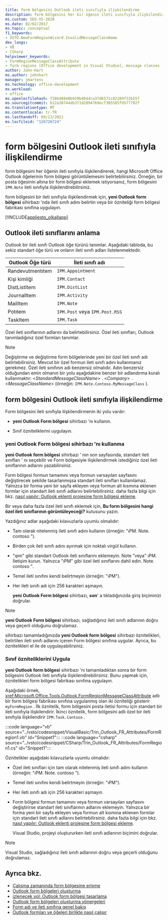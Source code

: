 ```yaml
---
title: form bölgesini Outlook ileti sınıfıyla ilişkilendirme
description: form bölgesini her bir öğenin ileti sınıfıyla ilişkilendirerek, hangi Microsoft Office Outlook öğelerinin form bölgesi görüntülemesini nasıl sağlayabileceğinizi öğrenin.
ms.custom: SEO-VS-2020
ms.date: 02/02/2017
ms.topic: conceptual
f1_keywords:
- VSTO.NewFormRegionWizard.InvalidMessageClassName
dev_langs:
- VB
- CSharp
helpviewer_keywords:
- FormRegionMessageClassAttribute
- form regions [Office development in Visual Studio], message classes
author: John-Hart
ms.author: johnhart
manager: jmartens
ms.technology: office-development
ms.workload:
- office
ms.openlocfilehash: f38640840b929b4044ca37d6571c82289f32b55f
ms.sourcegitcommit: b12a38744db371d2894769ecf305585f9577792f
ms.translationtype: MT
ms.contentlocale: tr-TR
ms.lasthandoff: 09/13/2021
ms.locfileid: "126726724"
---
```

# <a name="associate-a-form-region-with-an-outlook-message-class"></a>form bölgesini Outlook ileti sınıfıyla ilişkilendirme
  form bölgesini her öğenin ileti sınıfıyla ilişkilendirerek, hangi Microsoft Office Outlook öğelerinin form bölgesi görüntülemesini belirtebilirsiniz. Örneğin, bir posta öğesinin altına bir form bölgesi eklemek istiyorsanız, form bölgesini `IPM.Note` ileti sınıfıyla ilişkilendirebilirsiniz.

 form bölgesini bir ileti sınıfıyla ilişkilendirmek için, **yeni Outlook form bölgesi** sihirbazı 'nda ileti sınıfı adını belirtin veya bir özniteliği form bölgesi fabrikası sınıfına uygulayın.

 [!INCLUDE[appliesto_olkallapp](../vsto/includes/appliesto-olkallapp-md.md)]

## <a name="understand-outlook-message-classes"></a>Outlook ileti sınıflarını anlama
 Outlook bir ileti sınıfı Outlook öğe türünü tanımlar. Aşağıdaki tabloda, bu sekiz standart öğe türü ve onların ileti sınıfı adları listelenmektedir.

|Outlook Öğe türü|İleti sınıfı adı|
|-----------------------|------------------------|
|Randevutmentıtem|`IPM.Appointment`|
|Kişi kimliği|`IPM.Contact`|
|DistListItem|`IPM.DistList`|
|JournalItem|`IPM.Activity`|
|MailItem|`IPM.Note`|
|Potıtem|`IPM.Post` veya `IPM.Post.RSS`|
|TaskItem|`IPM.Task`|

 Özel ileti sınıflarının adlarını da belirtebilirsiniz. Özel ileti sınıfları, Outlook tanımladığınız özel formları tanımlar.

> [!NOTE]
> Değiştirme ve değiştirme form bölgelerinde yeni bir özel ileti sınıfı adı belirtebilirsiniz. Mevcut bir özel formun ileti sınıfı adını kullanmanız gerekmez. Özel ileti sınıfının adı benzersiz olmalıdır. Adın benzersiz olduğundan emin olmanın bir yolu aşağıdakine benzer bir adlandırma kuralı kullanmaktır: \<*StandardMessageClassName*> . \<*Company*> .\<*MessageClassName*> (örneğin: `IPM.Note.Contoso.MyMessageClass` ).

## <a name="associate-a-form-region-with-an-outlook-message-class"></a>form bölgesini Outlook ileti sınıfıyla ilişkilendirme
 Form bölgesini ileti sınıfıyla ilişkilendirmenin iki yolu vardır:

- **yeni Outlook Form bölgesi** sihirbazı 'nı kullanın.

- Sınıf özniteliklerini uygulayın.

### <a name="use-the-new-outlook-form-region-wizard"></a>yeni Outlook Form bölgesi sihirbazı 'nı kullanma
 **yeni Outlook form bölgesi** sihirbazı ' nın son sayfasında, standart ileti sınıfları ' nı seçebilir ve Form bölgesiyle ilişkilendirmek istediğiniz özel ileti sınıflarının adlarını yazabilirsiniz.

 Form bölgesi formun tamamını veya formun varsayılan sayfasını değiştirecek şekilde tasarlanmışsa standart ileti sınıfları kullanılamaz. Yalnızca bir forma yeni bir sayfa ekleyen veya formun alt kısmına eklenen formlar için standart ileti sınıfı adlarını belirtebilirsiniz. daha fazla bilgi için bkz. [nasıl yapılır: Outlook eklenti projesine form bölgesi ekleme](../vsto/how-to-add-a-form-region-to-an-outlook-add-in-project.md).

 Bir veya daha fazla özel ileti sınıfı eklemek için, **Bu form bölgesini hangi özel ileti sınıflarının görüntüleyeceği?** kutusunu yazın.

 Yazdığınız adlar aşağıdaki kılavuzlarla uyumlu olmalıdır:

- Tam olarak nitelenmiş ileti sınıfı adını kullanın (örneğin: "ıPM. Note. contoso ").

- Birden çok ileti sınıfı adını ayırmak için noktalı virgül kullanın.

- "ıpm" gibi standart Outlook ileti sınıflarını eklemeyin. Note "veya" ıPM. İletişim kurun. Yalnızca "ıPM" gibi özel ileti sınıflarını dahil edin. Note. contoso ".

- Temel ileti sınıfını kendi belirtmeyin (örneğin: "ıPM").

- Her ileti sınıfı adı için 256 karakteri aşmayın.

  **yeni Outlook Form bölgesi** sihirbazı, **son**' a tıkladığınızda giriş biçiminizi doğrular.

> [!NOTE]
> **yeni Outlook Form bölgesi** sihirbazı, sağladığınız ileti sınıfı adlarının doğru veya geçerli olduğunu doğrulamaz.

 sihirbazı tamamladığınızda **yeni Outlook form bölgesi** sihirbazı öznitelikleri, belirtilen ileti sınıfı adlarını içeren Form bölgesi sınıfına uygular. Ayrıca, bu öznitelikleri el ile de uygulayabilirsiniz.

### <a name="apply-class-attributes"></a>Sınıf özniteliklerini Uygula
 **yeni Outlook form bölgesi** sihirbazı 'nı tamamladıktan sonra bir form bölgesini Outlook ileti sınıfıyla ilişkilendirebilirsiniz. Bunu yapmak için, öznitelikleri form bölgesi fabrikası sınıfına uygulayın.

 Aşağıdaki örnek, <xref:Microsoft.Office.Tools.Outlook.FormRegionMessageClassAttribute> adlı bir form bölgesi fabrikası sınıfına uygulanmış olan iki özniteliği gösterir `myFormRegion` . İlk öznitelik, form bölgesini posta iletisi formu için standart bir ileti sınıfıyla ilişkilendirir. İkinci öznitelik, form bölgesini adlı özel bir ileti sınıfıyla ilişkilendirir `IPM.Task.Contoso` .

 :::code language="vb" source="../vsto/codesnippet/VisualBasic/Trin_Outlook_FR_Attributes/FormRegion1.vb" id="Snippet1":::
 :::code language="csharp" source="../vsto/codesnippet/CSharp/Trin_Outlook_FR_Attributes/FormRegion1.cs" id="Snippet1":::

 Öznitelikler aşağıdaki kılavuzlarla uyumlu olmalıdır:

- Özel ileti sınıfları için tam olarak nitelenmiş ileti sınıfı adını kullanın (örneğin: "ıPM. Note. contoso ").

- Temel ileti sınıfını kendi belirtmeyin (örneğin: "ıPM").

- Her ileti sınıfı adı için 256 karakteri aşmayın.

- Form bölgesi formun tamamını veya formun varsayılan sayfasını değiştirirse standart ileti sınıflarının adlarını eklemeyin. Yalnızca bir forma yeni bir sayfa ekleyen veya formun alt kısmına eklenen formlar için standart ileti sınıfı adlarını belirtebilirsiniz. daha fazla bilgi için bkz. [nasıl yapılır: Outlook eklenti projesine form bölgesi ekleme](../vsto/how-to-add-a-form-region-to-an-outlook-add-in-project.md).

  Visual Studio, projeyi oluştururken ileti sınıfı adlarının biçimini doğrular.

> [!NOTE]
> Visual Studio, sağladığınız ileti sınıfı adlarının doğru veya geçerli olduğunu doğrulamaz.

## <a name="see-also"></a>Ayrıca bkz.
- [Çalışma zamanında form bölgesine erişme](../vsto/accessing-a-form-region-at-run-time.md)
- [Outlook form bölgeleri oluşturma](../vsto/creating-outlook-form-regions.md)
- [izlenecek yol: Outlook form bölgesi tasarlama](../vsto/walkthrough-designing-an-outlook-form-region.md)
- [Outlook form bölgeleri oluşturma yönergeleri](../vsto/guidelines-for-creating-outlook-form-regions.md)
- [Form adı ve ileti sınıfına genel bakış](/office/vba/outlook/Concepts/Forms/form-name-and-message-class-overview)
- [Outlook formları ve öğeleri birlikte nasıl çalışır](/office/vba/outlook/Concepts/Forms/how-outlook-forms-and-items-work-together)
